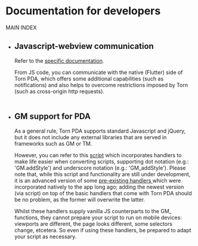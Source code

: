 # Documentation for developers

MAIN INDEX


- ## Javascript-webview communication

  Refer to the [specific documentation](./webview/webview-handlers.md).
  
  From JS code, you can communicate with the native (Flutter) side of Torn PDA, which offers some additional capabilities (such as notifications) and also helps to overcome restrictions imposed by Torn (such as cross-origin http requests).
<br></br>
- ## GM support for PDA

  As a general rule, Torn PDA supports standard Javascript and jQuery, but it does not include any external libraries that are served in frameworks such as GM or TM. 

  However, you can refer to this [script](https://github.com/Manuito83/torn-pda/blob/master/userscripts/GMforPDA.user.js) which incorporates handlers to make life easier when converting scripts, supporting dot notation (e.g.: 'GM.addStyle') and underscore notation (e.g.: 'GM\_addStyle'). Please note that, while this script and functionality are still under development, it is an advanced version of some [pre-existing handlers ](https://github.com/Manuito83/torn-pda/blob/a3e58b591317cf41b557072745a7ee20033e4908/lib/utils/js_handlers.dart#L178)which were incorporated natively to the app long ago; adding the newest version (via script) on top of the basic handlers that come with Torn PDA should be no problem, as the former will overwrite the latter.

  Whilst these handlers supply vanilla JS counterparts to the GM_ functions, they cannot prepare your script to run on mobile devices: viewports are different, the page looks different, some selectors change, etcetera. So even if using these handlers, be prepared to adapt your script as necessary.




